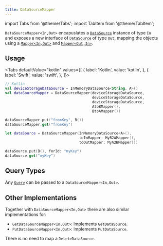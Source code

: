 ```yaml
---
title: DataSourceMapper
---
```


import Tabs from '@theme/Tabs';
import TabItem from '@theme/TabItem';

`DataSourceMapper<In,Out>` encapuslates a [`DataSource`](./) instance of type `In` and exposes a new interface of [`DataSource`](./) of type `Out`, mapping the objects using a [`Mapper<In,Out>`](../mapper) and [`Mapper<Out,In>`](../mapper).

## Usage

<Tabs defaultValue="kotlin" values={[
    { label: 'Kotlin', value: 'kotlin', },
    { label: 'Swift', value: 'swift', },
]}>
<TabItem value="kotlin">

```kotlin
// Kotlin
val deviceStorageDataSource = InMemoryDataSource<String, A>()
val dataSourceMapper = DataSourceMapper(deviceStorageDataSource,
                                        deviceStorageDataSource,
                                        deviceStorageDataSource,
                                        AtoBMapper(),
                                        BtoAMapper())
  
dataSourceMapper.put("fromKey", B())
dataSourceMapper.get("fromKey")
```

</TabItem>
<TabItem value="swift">

```swift
let dataSource = DataSourceMapper(InMemoryDataSource<A>(),
                                  toInMapper: MyB2AMapper(),
                                  toOutMapper: MyA2BMapper())

dataSource.put(B(), forId: "myKey")
dataSource.get("myKey")
```

</TabItem>
</Tabs>

## Query Types

Any [`Query`](query) can be passed to a `DataSourceMapper<In,Out>`.

## Other Implementations

Together with `DataSourceMapper<In,Out>` there are also similar implementations for:

- `GetDataSourceMapper<In,Out>`: Implements `GetDataSource`.
- `PutDataSourceMapper<In,Out>`: Implements `PutDataSource`.

There is no need to map a `DeleteDataSource`.
